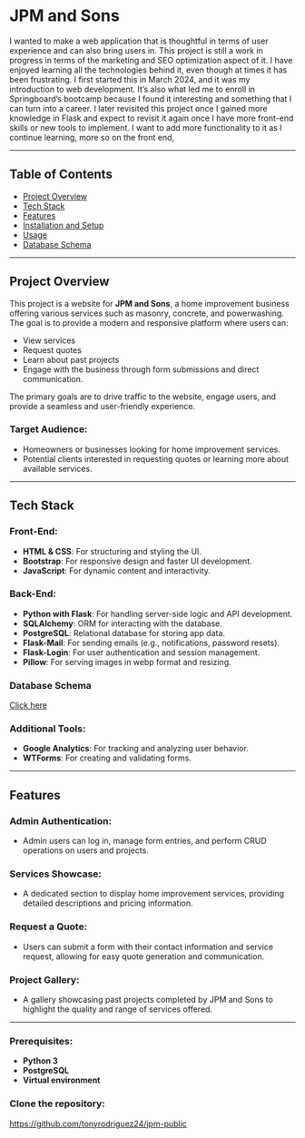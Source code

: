 # JPM and Sons

I wanted to make a web application that is thoughtful in terms of user experience and can also bring users in. This project is still a work in progress in terms of the marketing and SEO optimization aspect of it. I have enjoyed learning all the technologies behind it, even though at times it has been frustrating. I first started this in March 2024, and it was my introduction to web development. It’s also what led me to enroll in Springboard’s bootcamp because I found it interesting and something that I can turn into a career. I later revisited this project once I gained more knowledge in Flask and expect to revisit it again once I have more front-end skills or new tools to implement. I want to add more functionality to it as I continue learning, more so on the front end,

---

## Table of Contents

- [Project Overview](#project-overview)
- [Tech Stack](#tech-stack)
- [Features](#features)
- [Installation and Setup](#installation-and-setup)
- [Usage](#usage)
- [Database Schema](#database-schema)

---

## Project Overview

This project is a website for **JPM and Sons**, a home improvement business offering various services such as masonry, concrete, and powerwashing. The goal is to provide a modern and responsive platform where users can:
- View services
- Request quotes
- Learn about past projects
- Engage with the business through form submissions and direct communication.

The primary goals are to drive traffic to the website, engage users, and provide a seamless and user-friendly experience.

### Target Audience:
- Homeowners or businesses looking for home improvement services.
- Potential clients interested in requesting quotes or learning more about available services.

---

## Tech Stack

### Front-End:
- **HTML & CSS**: For structuring and styling the UI.
- **Bootstrap**: For responsive design and faster UI development.
- **JavaScript**: For dynamic content and interactivity.

### Back-End:
- **Python with Flask**: For handling server-side logic and API development.
- **SQLAlchemy**: ORM for interacting with the database.
- **PostgreSQL**: Relational database for storing app data.
- **Flask-Mail**: For sending emails (e.g., notifications, password resets).
- **Flask-Login**: For user authentication and session management.
- **Pillow**: For serving images in webp format and resizing.

### Database Schema
[Click here](https://drawsql.app/teams/tony-26/diagrams/jpm-and-sons)

### Additional Tools:
- **Google Analytics**: For tracking and analyzing user behavior.
- **WTForms**: For creating and validating forms.

---

## Features

### **Admin Authentication**:
- Admin users can log in, manage form entries, and perform CRUD operations on users and projects.

### **Services Showcase**:
- A dedicated section to display home improvement services, providing detailed descriptions and pricing information.

### **Request a Quote**:
- Users can submit a form with their contact information and service request, allowing for easy quote generation and communication.

### **Project Gallery**:
- A gallery showcasing past projects completed by JPM and Sons to highlight the quality and range of services offered.

---

### Prerequisites:
- **Python 3**
- **PostgreSQL**
- **Virtual environment**

### Clone the repository:
https://github.com/tonyrodriguez24/jpm-public